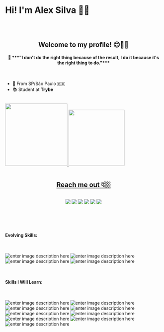 <!--

- 🔭 I’m currently working on ...
- 💬 Ask me about ...
- 📫 How to reach me: ...
- 😄 Pronouns: ...
- ⚡ Fun fact: ...
- 🌱 I’m currently learning at Trybe
-->

<!-- APRESENTAÇÃO-->

# Hi! I'm Alex Silva 👋🏼

<br>
<br>

<h2 align="center"> Welcome to my profile! 😊🖖🏼 </h2>
  
<div align="center"><h4>💭 ***"I don't do the right thing because of the result, I do it because it's the right thing to do."***</h4></div>

<br>

 - 📍 From SP/São Paulo 🇧🇷
 - 📚 Student at **Trybe**

<br>

<!-- DIAGNÓSTICO - DARK-->

 <div style="display: inline" align="center">
  <a href="https://github.com/alexcssilva">
  <img height="200em" src="https://github-readme-stats.vercel.app/api?username=alexcssilva&show_icons=true&theme=dark&include_all_commits=true&count_private=true"/>
  <img height="180em" src="https://github-readme-stats.vercel.app/api/top-langs/?username=alexcssilva&layout=compact&langs_count=7&theme=dark"/>
</div>

<br>
<br>	
	
##

<!-- REDE SOCIAIS --> 

<h2 align="center">Reach me out 👇🏼</h2>

<div align="center"><br>
  <a href="https://www.instagram.com/alexcssilva/" target="_blank"><img src="https://img.shields.io/badge/-Instagram-%23E4405F?style=for-the-badge&logo=instagram&logoColor=white" target="_blank"></a>
  <a href="linkedin.com/in/alex-silva-396bb9130" target="_blank"><img src="https://img.shields.io/badge/-LinkedIn-%230077B5?style=for-the-badge&logo=linkedin&logoColor=white" target="_blank"></a> 
  <a href = "mailto:alexcssilva@gmail.com"><img src=https://img.shields.io/badge/Gmail-D14836?style=for-the-badge&logo=gmail&logoColor=white></a>
   <a href="https://www.facebook.com/alexcssilva" target="_blank"><img src="https://img.shields.io/badge/Facebook-1877F2?style=for-the-badge&logo=facebook&logoColor=white" target="_blank"></a> 
  <a href="http://api.whatsapp.com/send?phone=55011981505076" target="_blank"><img src="https://img.shields.io/badge/WhatsApp-25D366?style=for-the-badge&logo=whatsapp&logoColor=white" target="_blank"></a>
  <a href="https://us05web.zoom.us/j/6223907422?pwd=WnVpWU90dXl3eVMzeEJaY0RQNkNmdz09" target="_blank"><img src="https://img.shields.io/badge/Zoom-2D8CFF?style=for-the-badge&logo=zoom&logoColor=white"></a>
</div>		
	
	
<!-- PORTFÓLIO --> 
<br>
<br>
<br>
<br>
	
  #### Evolving Skills:

<br>
	
<div>

![enter image description here](https://img.shields.io/badge/JavaScript-F7DF1E?style=for-the-badge&logo=javascript&logoColor=black)
![enter image description here](https://img.shields.io/badge/HTML5-E34F26?style=for-the-badge&logo=html5&logoColor=white)
![enter image description here](https://img.shields.io/badge/CSS3-1572B6?style=for-the-badge&logo=css3&logoColor=white)
![enter image description here](https://img.shields.io/badge/Markdown-000000?style=for-the-badge&logo=markdown&logoColor=white)
</div>

</div>

<br>

#### Skills I Will Learn:


<br>

<div>

![enter image description here](https://img.shields.io/badge/React_Native-20232A?style=for-the-badge&logo=react&logoColor=61DAFB)
![enter image description here](https://img.shields.io/badge/Ruby-CC342D?style=for-the-badge&logo=ruby&logoColor=white)
![enter image description here](https://img.shields.io/badge/Elixir-4B275F?style=for-the-badge&logo=elixir&logoColor=white)
![enter image description here](https://img.shields.io/badge/Node.js-43853D?style=for-the-badge&logo=node.js&logoColor=white)
![enter image description here](https://img.shields.io/badge/Scala-DC322F?style=for-the-badge&logo=scala&logoColor=white)
![enter image description here](https://img.shields.io/badge/Rust-000000?style=for-the-badge&logo=rust&logoColor=white)
![enter image description here](https://img.shields.io/badge/Python-3776AB?style=for-the-badge&logo=python&logoColor=white)
![enter image description here](https://img.shields.io/badge/Shell_Script-121011?style=for-the-badge&logo=gnu-bash&logoColor=white)
![enter image description here]()	
 </div>

	
	
